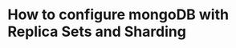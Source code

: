 How to configure mongoDB with Replica Sets and Sharding 
=======================================================
